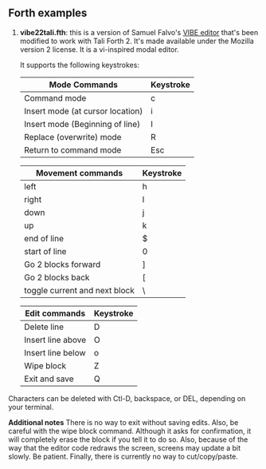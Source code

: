 ## Forth examples

1. **vibe22tali.fth**: this is a version of Samuel Falvo's [VIBE editor]( http://tinyurl.com/vibe22)
   that's been modified to work with Tali Forth 2. It's made available
   under the Mozilla version 2 license. It is a vi-inspired modal editor.
   
   It supports the following keystrokes:

   Mode Commands | Keystroke 
   -----|-----------
   Command mode| c
   Insert mode (at cursor location)| i
   Insert mode (Beginning of line)| I
   Replace (overwrite) mode| R
   Return to command mode| Esc


   Movement commands | Keystroke
   --------| ---------
   left     | h
   right    | l
   down     | j
   up       | k
   end of line | $
   start of line | 0
   Go 2 blocks forward | ]
   Go 2 blocks back | [
   toggle current and next block | \ 

   Edit commands |Keystroke
   --------|---------
   Delete line | D
   Insert line above| O
   Insert line below| o
   Wipe block| Z
   Exit and save| Q

Characters can be deleted with Ctl-D, backspace, or DEL, depending on your terminal. 

**Additional notes** There is no way to exit without saving edits. Also, be careful with the wipe block command. Although it asks for confirmation, it will completely erase the block if you tell it to do so. Also, because of the way that the editor code redraws the screen, screens may update a bit slowly. Be patient. Finally, there is currently no way to cut/copy/paste.




